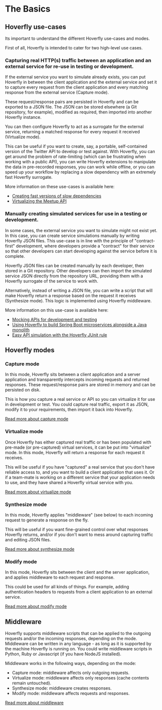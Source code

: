 # The Basics

## Hoverfly use-cases

Its important to understand the different Hoverfly use-cases and modes.

First of all, Hoverfly is intended to cater for two high-level use cases.

### Capturing real HTTP(s) traffic between an application and an external service for re-use in testing or development.

If the external service you want to simulate already exists, you can put Hoverfly in between the client application and the external service and set it to capture every request from the client application and every matching response from the external service (Capture mode).

These request/response pairs are persisted in Hoverfly and can be exported to a JSON file. The JSON can be stored elsewhere (a Git repository, for example), modified as required, then imported into another Hoverfly instance.

You can then configure Hoverfly to act as a surrogate for the external service, returning a matched response for every request it received (Virtualize mode).

This can be useful if you want to create, say, a portable, self-contained version of the Twitter API to develop or test against. With Hoverfly, you can get around the problem of rate-limiting (which can be frustrating when working with a public API), you can write Hoverfly extensions to manipulate the data in pre-recorded responses, you can work while offline, or you can speed up your workflow by replacing a slow dependency with an extremely fast Hoverfly surrogate.

More information on these use-cases is available here:

* [Creating fast versions of slow dependencies](http://www.specto.io/blog/speeding-up-your-slow-dependencies.html)
* [Virtualizing the Meetup API](http://www.specto.io/blog/hoverfly-meetup-api.html)


### Manually creating simulated services for use in a testing or development.

In some cases, the external service you want to simulate might not exist yet. In this case, you can create service simulations manually by writing Hoverfly JSON files. This use-case is in line with the principle of "contract-first" development, where developers provide a "contract" for their service so that other developers can start developing against the service before it is complete.

Hoverfly JSON files can be created manually by each developer, then stored in a Git repository. Other developers can then import the simulated service JSON directly from the repository URL, providing them with a Hoverfly surrogate of the service to work with.

Alternatively, instead of writing a JSON file, you can write a script that will make Hoverfly return a response based on the request it receives (Synthesize mode). This logic is implemented using Hoverfly middleware.  

More information on this use-case is available here:

* [Mocking APIs for development and testing](http://www.specto.io/blog/api-mocking-for-dev-and-test-part-1.html)
* [Using Hoverfly to build Spring Boot microservices alongside a Java monolith](http://www.specto.io/blog/using-api-simulation-to-build-microservices.html)
* [Easy API simulation with the Hoverfly JUnit rule](https://specto.io/blog/hoverfly-junit-api-simulation.html)

## Hoverfly modes


### Capture mode

In this mode, Hoverfly sits between a client application and a server application and transparently intercepts incoming requests and returned responses. These request/response pairs are stored in memory and can be persisted on disk.

This is how you capture a real service or API so you can virtualize it for use in development or test. You could capture real traffic, export it as JSON, modify it to your requirements, then import it back into Hoverfly.

[Read more about capture mode](#)

### Virtualize mode

Once Hoverfly has either captured real traffic or has been populated with pre-made (or pre-captured) virtual services, it can be put into "virtualize" mode. In this mode, Hoverfly will return a response for each request it receives.
   
This will be useful if you have "captured" a real service that you don't have reliable access to, and you want to build a client application that uses it. Or if a team-mate is working on a different service that your application needs to use, and they have shared a Hoverfly virtual service with you.   

[Read more about virtualize mode](#)


### Synthesize mode

In this mode, Hoverfly applies "middleware" (see below) to each incoming request to generate a response on the fly.

This will be useful if you want fine-grained control over what responses Hoverfly returns, and/or if you don't want to mess around capturing traffic and editing JSON files.

[Read more about synthesize mode](#)

### Modify mode

In this mode, Hoverfly sits between the client and the server application, and applies middleware to each request and response.

This could be used for all kinds of things. For example, adding authentication headers to requests from a client application to an external service.

[Read more about modify mode](#)

## Middleware

Hoverfly supports middleware scripts that can be applied to the outgoing requests and/or the incoming responses, depending on the mode. Middleware can be written in any language - as long as it is supported by the machine Hoverfly is running on. You could write middleware scripts in Python, Ruby or Javascript (if you have NodeJS installed).
 
Middleware works in the following ways, depending on the mode:  
 
* Capture mode: middleware affects only outgoing requests.
* Virtualize mode: middleware affects only responses (cache contents remain untouched).
* Synthesize mode: middleware creates responses.
* Modify mode: middleware affects requests and responses. 

[Read more about middleware](#)

